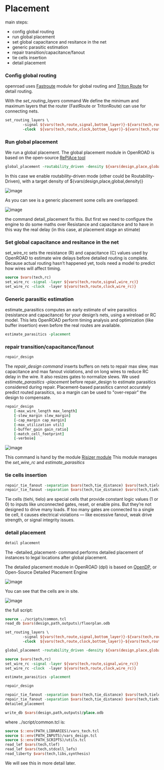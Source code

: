 # Placement

main steps:
  * config global routing
  * run global placement
  * set global capacitance and resitance in the net
  * generic parasitic estimation
  * repair transition/capacitance/fanout
  * tie cells insertion
  * detail placement

### Config global routing
openroad uses [Fastroute](https://openroad.readthedocs.io/en/latest/main/src/grt/README.html) module for global routing and [Triton Route](https://openroad.readthedocs.io/en/latest/main/src/drt/README.html) for detail routing. 

With the _set_routing_layers_ command We define the minimum and maximum layers that the router (FastRoute or TritonRoute) can use for connecting nets.

```tcl
set_routing_layers \
        -signal ${vars(tech,route,signal,bottom_layer)}-${vars(tech,route,signal,top_layer)} \
        -clock  ${vars(tech,route,clock,bottom_layer)}-${vars(tech,route,clock,top_layer)}
```

### Run global placement
We run a global placement. The global placement module in OpenROAD is based on the open-source [RePlAce tool](https://openroad.readthedocs.io/en/latest/main/src/gpl/README.html)
```tcl
global_placement -routability_driven -density ${vars(design,place,global,density)}
```
In this case we enable routability-driven mode (other could be Routability-Driven), with a target density of ${vars(design,place,global,density)}

![image](https://github.com/user-attachments/assets/66d8de12-cb5d-4b91-adea-38bf38ba16dd)


As you can see is a generic placement some cells are overlapped:

![image](https://github.com/user-attachments/assets/5264f5f6-c697-4fde-81db-de0360b43fea)

the command detail_placement fix this. But first we need to configure the engine to do some maths over Resistance and capacitance and to have in this way the real delay (in this case, at placement stage an stimate)

### Set global capacitance and resitance in the net
set_wire_rc sets the resistance (R) and capacitance (C) values used by OpenROAD to estimate wire delays before detailed routing is complete. Because actual routing hasn’t happened yet, tools need a model to predict how wires will affect timing.

```tcl
source $vars(tech,rc)
set_wire_rc -signal -layer ${vars(tech,route,signal,wire_rc)}
set_wire_rc -clock  -layer ${vars(tech,route,clock,wire_rc)}
```

### Generic parasitic estimation
estimate_parasitics computes an early estimate of wire parasitics (resistance and capacitance) for your design’s nets, using a wireload or RC model.
This lets OpenROAD perform timing analysis and optimization (like buffer insertion) even before the real routes are available.

```tcl
estimate_parasitics -placement
```
### repair transition/capacitance/fanout
```tcl
repair_design
```

The _repair_design command_ inserts buffers on nets to repair max slew, max capacitance and max fanout violations, and on long wires to reduce RC delay in the wire. It also resizes gates to normalize slews. We used _estimate_parasitics -placement_ before repair_design to estimate parasitics considered during repair. Placement-based parasitics cannot accurately predict routed parasitics, so a margin can be used to "over-repair" the design to compensate.

```tcl
repair_design 
    [-max_wire_length max_length]
    [-slew_margin slew_margin]
    [-cap_margin cap_margin]
    [-max_utilization util]
    [-buffer_gain gain_ratio]
    [-match_cell_footprint]
    [-verbose]
```

![image](https://github.com/user-attachments/assets/1562f389-fca1-4c69-9f5c-928a0c8f5818)

This command is hand by the module [Risizer module](https://github.com/The-OpenROAD-Project/OpenROAD/blob/master/src/rsz/README.md)
This module manages the _set_wire_rc_ and _estimate_parasitics_ 

### tie cells insertion

```tcl
repair_tie_fanout -separation $vars(tech,tie_distance) $vars(tech,tielo_port)
repair_tie_fanout -separation $vars(tech,tie_distance) $vars(tech,tiehi_port)
```
Tie cells (tiehi, tielo) are special cells that provide constant logic values (1 or 0) to inputs like unconnected gates, reset, or enable pins. But they’re not designed to drive many loads. If too many gates are connected to a single tie cell, it causes electrical violations — like excessive fanout, weak drive strength, or signal integrity issues.

### detail placement
```tcl
detail placement
```
The -detailed_placement- command performs detailed placement of instances to legal locations after global placement.

The detailed placement module in OpenROAD (dpl) is based on [OpenDP](https://github.com/sanggido/OpenDP), or Open-Source Detailed Placement Engine

![image](https://github.com/user-attachments/assets/c2be48b7-c3aa-4255-a018-8057e6701074)

You can see that the cells are in site.

![image](https://github.com/user-attachments/assets/9921a7e3-971d-47b1-9a9d-527984a84313)

the full script:

```tcl
source ../scripts/common.tcl
read_db $vars(design,path,outputs)/floorplan.odb

set_routing_layers \
        -signal ${vars(tech,route,signal,bottom_layer)}-${vars(tech,route,signal,top_layer)} \
        -clock  ${vars(tech,route,clock,bottom_layer)}-${vars(tech,route,clock,top_layer)}

global_placement -routability_driven -density ${vars(design,place,global,density)}

source $vars(tech,rc)
set_wire_rc -signal -layer ${vars(tech,route,signal,wire_rc)}
set_wire_rc -clock  -layer ${vars(tech,route,clock,wire_rc)}

estimate_parasitics -placement

repair_design

repair_tie_fanout -separation $vars(tech,tie_distance) $vars(tech,tielo_port)
repair_tie_fanout -separation $vars(tech,tie_distance) $vars(tech,tiehi_port)                                                                                                                                                               
detailed_placement

write_db $vars(design,path,outputs)/place.odb
```

where ../script/common.tcl is:
```tcl
source $::env(PATH_LIBRARIES)/vars_tech.tcl
source $::env(PATH_INPUTS)/vars_design.tcl      
source $::env(PATH_SCRIPTS)/utils.tcl              
read_lef $vars(tech,tlef)
read_lef $vars(tech,stdcell_lefs)
read_liberty $vars(tech,libs,synthesis)
```

We will see this in more detail later.
